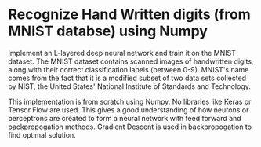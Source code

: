 # Recognize Hand Written digits (from MNIST databse) using Numpy

Implement an L-layered deep neural network and train it on the MNIST dataset. The MNIST dataset contains scanned images of handwritten digits, along with their correct classification labels (between 0-9). MNIST's name comes from the fact that it is a modified subset of two data sets collected by NIST, the United States' National Institute of Standards and Technology.

This implementation is from scratch using Numpy. No libraries like Keras or Tensor Flow are used. This gives a good understanding of how neurons or perceptrons are created to form a neural network with feed forward and backpropogation methods. Gradient Descent is used in backpropogation to find optimal solution.  
